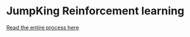 # JumpKing Reinforcement learning

[Read the entire process here](https://sixarne.github.io/JumpKingDarwinism/)